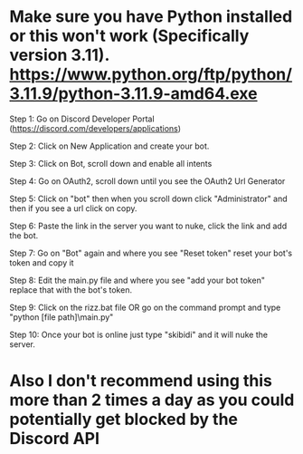 # Make sure you have Python installed or this won't work (Specifically version 3.11). https://www.python.org/ftp/python/3.11.9/python-3.11.9-amd64.exe
 Step 1: Go on Discord Developer Portal (https://discord.com/developers/applications)
 
 Step 2: Click on New Application and create your bot.
 
 Step 3: Click on Bot, scroll down and enable all intents
 
 Step 4: Go on OAuth2, scroll down until you see the OAuth2 Url Generator
 
 Step 5: Click on "bot" then when you scroll down click "Administrator" and then if you see a url click on copy.
 
 Step 6: Paste the link in the server you want to nuke, click the link and add the bot.
 
 Step 7: Go on "Bot" again and where you see "Reset token" reset your bot's token and copy it
 
 Step 8: Edit the main.py file and where you see "add your bot token" replace that with the bot's token.
 
 Step 9: Click on the rizz.bat file OR go on the command prompt and type "python [file path]\main.py"
 
 Step 10: Once your bot is online just type "skibidi" and it will nuke the server.

# Also I don't recommend using this more than 2 times a day as you could potentially get blocked by the Discord API
